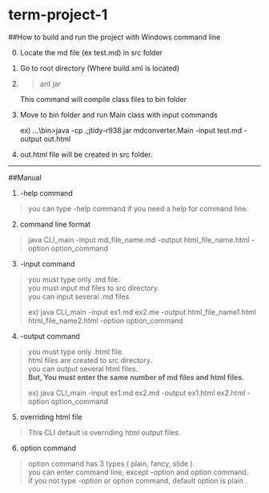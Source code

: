 # term-project-1


##How to build and run the project with Windows command line

0. Locate the md file (ex test.md) in src folder
1. Go to root directory (Where build.xml is located)
2. >ant jar

   This command will compile class files to bin folder
3. Move to bin folder and run Main class with input commands

   ex) ...\bin>java -cp .;jtidy-r938.jar mdconverter.Main -input test.md -output out.html
4. out.html file will be created in src folder.

-----

##Manual

1. -help command
> you can type -help command if you need a help for command line.

2. command line format 
> java CLI_main -input md_file_name.md -output html_file_name.html -option option_command 

3. -input command
> you must type only .md file.  
> you must input md files to src directory.   
> you can input several .md files     
>
> ex) java CLI_main -input ex1.md ex2.me  -output html_file_name1.html html_file_name2.html -option option_command 

4. -output command
> you must type only .html file.    
> html files are created to src directory.   
> you can output several html files.  
> <strong>But, You must enter the same number of md files and html files.</strong>
>
> ex) java CLI_main -input ex1.md ex2.md -output ex1.html ex2.html -option option_command 

5. overriding html file
> This CLI default is overriding html output files. 

6. option command
> option command has 3 types ( plain, fancy, slide ).    
> you can enter command line, except -option and option command.   
> if you not type -option or option command, default option is plain .  
